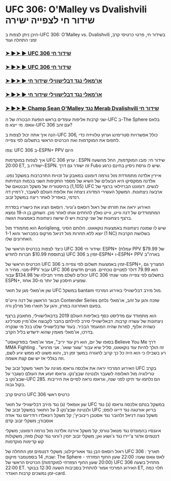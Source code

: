 #  UFC 306: O'Malley vs Dvalishvili שידור חי לצפייה ישירה

היכן ניתן לצפות ב-UFC 306: O'Malley vs. Dvalishvili בשידור חי, פרטי כרטיסי קרב, זמני התחלה ועוד

<h3><a href="https://cutt.ly/2eR39DYI">➤ ►➤ ► UFC 306 שידור חי</a></h3>

<h3><a href="https://cutt.ly/2eR39DYI">➤ ►➤ ► UFC 306 שידור חי</a></h3>

<h3><a href="https://cutt.ly/2eR39DYI">➤ ►➤ ► או'מאלי נגד דבלישווילי שידור חי</a></h3>

<h3><a href="https://cutt.ly/2eR39DYI">➤ ►➤ ► או'מאלי נגד דבלישווילי שידור חי</a></h3>

<h3><a href="https://cutt.ly/2eR39DYI">➤ ►➤ ► Champ Sean O'Malley נגד Merab Dvalishvili שידור חי</a></h3>

שני קרבות אליפות עומדים בראש הופעת הבכורה של ה-UFC ב-The Sphere בלאס וגאס. מי ייצא מ-UFC 306 עם זהב?

הנה איך אתה יכול לצפות ב-UFC 306, כולל אפשרויות סטרימינג וערוץ טלוויזיה כדי לתפוס את המוקדמות ואת הכרטיס הראשי בתשלום לפי צפייה.

צפו: UFC 306 ב-ESPN+ PPV היום

איך לצפות במוקדמות UFC 306
ערוץ : ESPN
שידור חי:  פובו
המוקדמות, החל מהשעה 20:00 ET, ישודרו ב-ESPN. זה ישודר גם דרך Fubo שיש לו גרסת  ניסיון בחינם  כרגע.

איירין אלדנה מתמודדת מול נורמה דומונט במאבק על זכויות התרברבות במשקל נפט. אלדנה ממקסיקו היא הבעלים של השיא של מספר התקיפות השני בכמות הנחיתות (1,105) בהיסטוריה של משקל הבנטאם של UFC לנשים. דומונט הברזילאי ברצף של ארבעה ניצחונות. המשקל העשירי המדורג ניצחה את אלופת העולם לשעבר, ז'רמיין דה רנדמי, באפריל לאחר ריצה במשקל זבוב.

האירוע יראה את חזרתו של ראול רוסאס ג'וניור. רוסאס הציג את כישוריו בסדרת המתמודדים של דנה ווייט, ווייט נאלץ להחתים אותו לאחר מכן. השחקן בן ה-19 נמצא ברצף ניצחונות של שני קרבות ויש לו שישה ניצחונות באמצעות הגשה. 

הוא מתמודד מול Aoriqileng, שיש לו שמונה ניצחונות באמצעות נוקאאוט. הלוחם הסיני יוצא ללא תחרות מול דניאל מרקוס בפברואר והוא 1-1 (1 NC) בשלושת הקרבות האחרונים שלו. 

כיצד לצפות בכרטיס הראשי של UFC 306
שידור חי:  ESPN+  (עמלת PPV של $79.99 בתוספת $10.99 חברות לחודש)
UFC 306 זמין ב-ESPN+ ו-ESPN+ PPV בארה"ב

הכרטיס הראשי של UFC 306 זמין באמצעות תשלום לפי צפייה ב-ESPN+, המצריך גם מנוי. מחיר ה-PPV עבור UFC 306 הוא 79.99 דולר  למנויים נוכחיים. מנויים חדשים יכולים לשלם מחיר חבילה של $134.98 עבור UFC 306 בתשלום לפי צפייה ומנוי שנתי ESPN+, שמציע חיסכון של יותר מ-30 אחוז.

שון או'מאלי מגן על תואר UFC במשקל bantam מול מירב דבלישווילי באירוע המרכזי. 

הבוגר הראשון של דנה ווייט'ס Contender Series שזכה והגן על זהב, או'מאלי נלחם בפעם האחרונה במרץ, והגן על תוארו מול מרלון ורה.

הוא מתמודד עם מדליסט כסף באליפות העולם 2019 בדבאלישווילי, מתאבק ברצף ניצחונות של עשרה קרבות. דבאלישווילי סירב להילחם בחבר לקבוצה אלג'מיין סטרלינג כשהיה אלוף, למרות שהיה המועמד הבכיר. בעוד שדבלישווילי שלט בכל מי שנקרה בדרכו, או'מאלי מאמין שהוא ידשדש בליל הקרב.

"בסופו של יום, הוא רק עוד יריב", אמר או'מאלי בפודקאסט Believe You Me דרך MMA Fighting . "זה הולך להיות עוד נוקאאוט, סליל שיא עבור 'שוגר שואו'. אני מרגיש רע בשבילו כי הוא היה כל כך קרוב לחגורה במשך זמן רב, והוא פשוט לא ממש יגיע לשם, וזה בגללי אז יש שם קצת אשמה.

האירוע המרכזי יראה את אלכסה גראסו מגינה על תואר משקל זבוב של UFC בקרב טרילוגיה מול האלופה לשעבר ולנטינה שבצ'נקו. גראסו זעזע את העולם כשגבר על שבצ'נקו ב-UFC 285. הם נלחמו עד תיקו לפני שנה, וגראסו נראה לסיים את היריבות בקול גבוה. 

כרטיס קרב UFC 306
כרטיס ראשי

שון אומאלי (ג) נגד מירב דבלישווילי על תואר UFC במשקל בנתם
אלכסה גראסו (ג) נגד ולנטינה שבצ'נקו 3 על התואר במשקל זבוב של UFC
בריאן אורטגה נגד דייגו לופס; משקל נוצה
דניאל זלהובר נגד אסטבן ריבוביץ'; קל משקל
רונאלדו רודריגס נגד אודה אוסבורן; משקלי זבוב
קדם

איגנסיו בהמונדס נגד מנואל טורס; קל משקל
אירנה אלדנה מול נורמה דומונט; משקלי דנטמים
אדגר צ'יירז נגד ג'ושוע ואן; משקלי זבוב
יזמין ז'ורגוי נגד קטלן סוזה; משקולות קש
קדימות מוקדמות

ראול רוסאס הבן נגד אאוריקילנג; משקלי דנטמים
זמן התחלה של UFC 306
תאריך : שבת, 14 בספטמבר
מיקום:  The Sphere - לאס וגאס
שעה:  22:00 שעון החוף המזרחי (20:00 שעון החוף המזרחי למוקדמות)
הכרטיס הראשי של UFC 306 מתחיל בשעה 22:00 ET. האירוע המרכזי אמור להתחיל בסביבות השעה 12:30 בבוקר ET, תלוי כמה זמן נמשכים קרבות האנדר-card.
